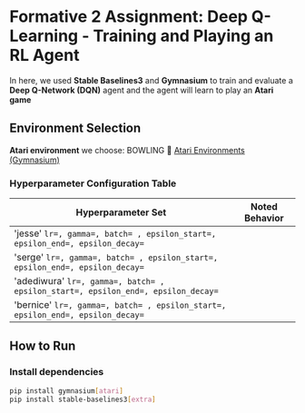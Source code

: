 # Formative 2 Assignment: Deep Q-Learning - Training and Playing an RL Agent

In here, we  used **Stable Baselines3** and **Gymnasium** to train and evaluate a **Deep Q-Network (DQN)** agent and  the agent will learn to play an **Atari game**

## Environment Selection

**Atari environment** we choose: BOWLING 
🔗 [Atari Environments (Gymnasium)](https://gymnasium.farama.org/environments/atari/)


### Hyperparameter Configuration Table

| **Hyperparameter Set** | **Noted Behavior** |
|------------------------|--------------------|
|'jesse' `lr=, gamma=, batch= , epsilon_start=, epsilon_end=, epsilon_decay=` | |
|'serge' `lr=, gamma=, batch= , epsilon_start=, epsilon_end=, epsilon_decay=` | |
|'adediwura' `lr=, gamma=, batch= , epsilon_start=, epsilon_end=, epsilon_decay=` | |
|'bernice' `lr=, gamma=, batch= , epsilon_start=, epsilon_end=, epsilon_decay=` | |


## How to Run

### Install dependencies

```bash
pip install gymnasium[atari]
pip install stable-baselines3[extra]
